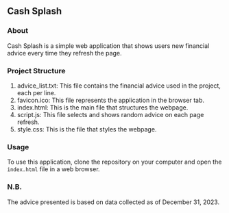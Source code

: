 ## Cash Splash

### About
Cash Splash is a simple web application that shows users new financial advice every time they refresh the page.

### Project Structure
1. advice_list.txt: This file contains the financial advice used in the project, each per line.
2. favicon.ico: This file represents the application in the browser tab.
3. index.html: This is the main file that structures the webpage.
4. script.js: This file selects and shows random advice on each page refresh.
5. style.css: This is the file that styles the webpage.

### Usage
To use this application, clone the repository on your computer and open the `index.html` file in a web browser.

### N.B.
The advice presented is based on data collected as of December 31, 2023.
